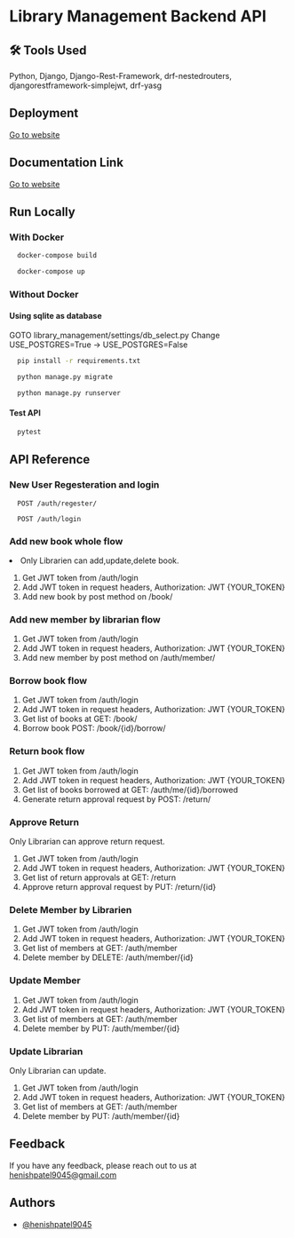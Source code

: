 # Library Management Backend API

## 🛠 Tools Used
Python, Django, Django-Rest-Framework, drf-nestedrouters, djangorestframework-simplejwt, drf-yasg


## Deployment
   [Go to website](https://library00management.pythonanywhere.com/)

## Documentation Link
   [Go to website](https://library00management.pythonanywhere.com/swagger)

## Run Locally

### With Docker
```bash
  docker-compose build
```
```bash
  docker-compose up
```

### Without Docker

#### Using sqlite as database
GOTO library_management/settings/db_select.py
Change USE_POSTGRES=True -> USE_POSTGRES=False

```bash
  pip install -r requirements.txt
```
```bash
  python manage.py migrate
```
```bash
  python manage.py runserver
```

#### Test API
```bash
  pytest
```


## API Reference
### New User Regesteration and login
```http
  POST /auth/regester/
```
```http
  POST /auth/login
```

### Add new book whole flow

<li>Only Librarien can add,update,delete book.</li>
<ol>
    <li>Get JWT token from /auth/login</li>
    <li>Add JWT token in request headers, Authorization: JWT {YOUR_TOKEN}</li>
    <li>Add new book by post method on /book/</li>
</ol>


### Add new member by librarian flow

<ol>
    <li>Get JWT token from /auth/login</li>
    <li>Add JWT token in request headers, Authorization: JWT {YOUR_TOKEN}</li>
    <li>Add new member by post method on /auth/member/</li>
</ol>


### Borrow book flow

<ol>
    <li>Get JWT token from /auth/login</li>
    <li>Add JWT token in request headers, Authorization: JWT {YOUR_TOKEN}</li>
    <li>Get list of books at GET: /book/</li>
    <li>Borrow book POST: /book/{id}/borrow/</li>
</ol>

### Return book flow

<ol>
    <li>Get JWT token from /auth/login</li>
    <li>Add JWT token in request headers, Authorization: JWT {YOUR_TOKEN}</li>
    <li>Get list of books borrowed at GET: /auth/me/{id}/borrowed</li>
    <li>Generate return approval request by POST: /return/</li>
</ol>

### Approve Return
Only Librarian can approve return request.
<ol>
    <li>Get JWT token from /auth/login</li>
    <li>Add JWT token in request headers, Authorization: JWT {YOUR_TOKEN}</li>
    <li>Get list of return approvals at GET: /return</li>
    <li>Approve return approval request by PUT: /return/{id}</li>
</ol>


### Delete Member by Librarien
<ol>
    <li>Get JWT token from /auth/login</li>
    <li>Add JWT token in request headers, Authorization: JWT {YOUR_TOKEN}</li>
    <li>Get list of members at GET: /auth/member</li>
    <li>Delete member by DELETE: /auth/member/{id}</li>
</ol>



### Update Member
<ol>
    <li>Get JWT token from /auth/login</li>
    <li>Add JWT token in request headers, Authorization: JWT {YOUR_TOKEN}</li>
    <li>Get list of members at GET: /auth/member</li>
    <li>Delete member by PUT: /auth/member/{id}</li>
</ol>

### Update Librarian
Only Librarian can update.
<ol>
    <li>Get JWT token from /auth/login</li>
    <li>Add JWT token in request headers, Authorization: JWT {YOUR_TOKEN}</li>
    <li>Get list of members at GET: /auth/member</li>
    <li>Delete member by PUT: /auth/member/{id}</li>
</ol>


## Feedback

If you have any feedback, please reach out to us at henishpatel9045@gmail.com


## Authors

- [@henishpatel9045](https://www.github.com/henishpatel9045)
